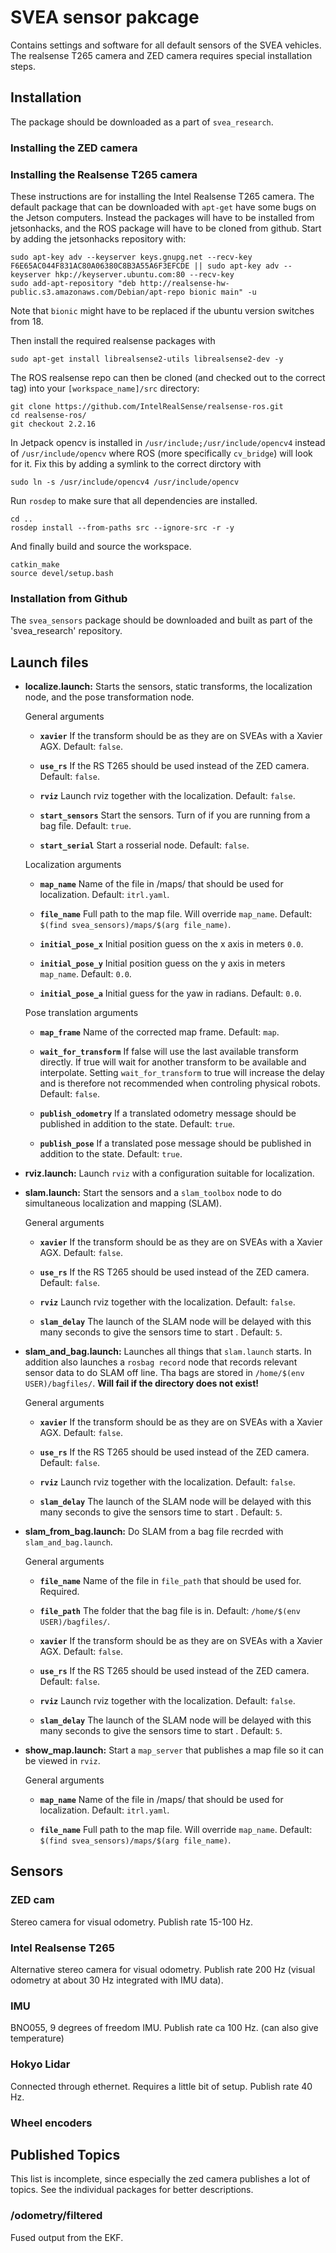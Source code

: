 # SVEA sensor pakcage
Contains settings and software for all default sensors of the SVEA vehicles.
The realsense T265 camera and ZED camera requires special installation steps. 


## Installation
The package should be downloaded as a part of `svea_research`.

### Installing the ZED camera

### Installing the Realsense T265 camera
These instructions are for installing the Intel Realsense T265 camera. The default package that can be downloaded with `apt-get` have some bugs on the Jetson computers. 
Instead the packages will have to be installed from jetsonhacks, and the ROS package will have to be cloned from github.
Start by adding the jetsonhacks repository with:

```
sudo apt-key adv --keyserver keys.gnupg.net --recv-key F6E65AC044F831AC80A06380C8B3A55A6F3EFCDE || sudo apt-key adv --keyserver hkp://keyserver.ubuntu.com:80 --recv-key
sudo add-apt-repository "deb http://realsense-hw-public.s3.amazonaws.com/Debian/apt-repo bionic main" -u
```

Note that `bionic` might have to be replaced if the ubuntu version switches from 18.

Then install the required realsense packages with

```sudo apt-get install apt-utils -y
sudo apt-get install librealsense2-utils librealsense2-dev -y
```

The ROS realsense repo can then be cloned (and checked out to the correct tag) into your `[workspace_name]/src` directory:

```
git clone https://github.com/IntelRealSense/realsense-ros.git
cd realsense-ros/
git checkout 2.2.16
```

In Jetpack opencv is installed in `/usr/include;/usr/include/opencv4`
instead of `/usr/include/opencv` where ROS (more specifically `cv_bridge`) will look for it.
Fix this by adding a symlink to the correct dirctory with
``` 
sudo ln -s /usr/include/opencv4 /usr/include/opencv
```
Run `rosdep` to make sure that all dependencies are installed.
```
cd ..
rosdep install --from-paths src --ignore-src -r -y
```
And finally build and source the workspace.
```
catkin_make
source devel/setup.bash
```

### Installation from Github

The `svea_sensors` package should be downloaded and built as part of the 'svea_research' repository.

## Launch files
* **localize.launch:** Starts the sensors, static transforms, the localization node, and the pose transformation node.

    General arguments
     
    - **`xavier`** If the transform should be as they are on SVEAs with a Xavier AGX. Default: `false`.

    - **`use_rs`** If the RS T265 should be used instead of the ZED camera. Default: `false`.
    
    - **`rviz`** Launch rviz together with the localization. Default: `false`.

    - **`start_sensors`** Start the sensors. Turn of if you are running from a bag file. Default: `true`.
    
    - **`start_serial`** Start a rosserial node. Default: `false`.
    
    Localization arguments
    
    - **`map_name`** Name of the file in /maps/ that should be used for localization. Default: `itrl.yaml`.
    
    - **`file_name`** Full path to the map file. Will override `map_name`. Default: `$(find svea_sensors)/maps/$(arg file_name)`.

    - **`initial_pose_x`** Initial position guess on the x axis in meters `0.0`.
    
    - **`initial_pose_y`** Initial position guess on the y axis in meters `map_name`. Default: `0.0`.
    
    - **`initial_pose_a`** Initial guess for the yaw in radians. Default: `0.0`.
    
     Pose translation arguments

     - **`map_frame`** Name of the corrected map frame. Default: `map`.
     
     - **`wait_for_transform`** If false will use the last available transform directly. If true  will wait for another transform to be available and interpolate. Setting `wait_for_transform` to true will increase the delay and is therefore not recommended when controling physical robots. Default: `false`.
     
     - **`publish_odometry`** If a translated odometry message should be published in addition to the state. Default: `true`.
     
     - **`publish_pose`** If a translated pose message should be published in addition to the state. Default: `true`.
    
* **rviz.launch:** Launch `rviz` with a configuration suitable for localization.
     

* **slam.launch:** Start the sensors and a `slam_toolbox` node to do simultaneous localization and mapping (SLAM). 

     General arguments
     
    - **`xavier`** If the transform should be as they are on SVEAs with a Xavier AGX. Default: `false`.

    - **`use_rs`** If the RS T265 should be used instead of the ZED camera. Default: `false`.
    
    - **`rviz`** Launch rviz together with the localization. Default: `false`.
   
    - **`slam_delay`** The launch of the SLAM node will be delayed with this many seconds to give the sensors time to start . Default: `5`.

* **slam_and_bag.launch:** Launches all things that `slam.launch` starts. In addition also launches a `rosbag record` node that records relevant sensor data to do SLAM off line. Tha bags are stored in `/home/$(env USER)/bagfiles/`. **Will fail if the directory does not exist!**

    General arguments
     
    - **`xavier`** If the transform should be as they are on SVEAs with a Xavier AGX. Default: `false`.

    - **`use_rs`** If the RS T265 should be used instead of the ZED camera. Default: `false`.
    
    - **`rviz`** Launch rviz together with the localization. Default: `false`.
   
    - **`slam_delay`** The launch of the SLAM node will be delayed with this many seconds to give the sensors time to start . Default: `5`.
    
* **slam_from_bag.launch:** Do SLAM from a bag file recrded with `slam_and_bag.launch`.
    
    General arguments
    
    - **`file_name`** Name of the file in `file_path` that should be used for. Required.
     
    - **`file_path`** The folder that the bag file is in. Default: `/home/$(env USER)/bagfiles/`. 
    
    - **`xavier`** If the transform should be as they are on SVEAs with a Xavier AGX. Default: `false`.

    - **`use_rs`** If the RS T265 should be used instead of the ZED camera. Default: `false`.
    
    - **`rviz`** Launch rviz together with the localization. Default: `false`.
   
    - **`slam_delay`** The launch of the SLAM node will be delayed with this many seconds to give the sensors time to start . Default: `5`.

* **show_map.launch:** Start a `map_server` that publishes a map file so it can be viewed in `rviz`.
    
    General arguments
    
    - **`map_name`** Name of the file in /maps/ that should be used for localization. Default: `itrl.yaml`.
    
    - **`file_name`** Full path to the map file. Will override `map_name`. Default: `$(find svea_sensors)/maps/$(arg file_name)`.


## Sensors

### ZED cam
Stereo camera for visual odometry. Publish rate 15-100 Hz.

### Intel Realsense T265 
Alternative stereo camera for visual odometry. Publish rate 200 Hz (visual odometry at about 30 Hz integrated with IMU data).

### IMU
BNO055, 9 degrees of freedom IMU. Publish rate ca 100 Hz.
(can also give temperature) 

### Hokyo Lidar
Connected through ethernet. Requires a little bit of setup. Publish rate 40 Hz.

### Wheel encoders

## Published Topics
This list is incomplete, since especially the zed camera publishes a lot of topics.
See the individual packages for better descriptions. 

### /odometry/filtered
Fused output from the EKF.


 



